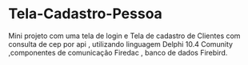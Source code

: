 # Tela-Cadastro-Pessoa
Mini projeto com uma tela de login e Tela de cadastro de Clientes com consulta de cep por api , utilizando linguagem Delphi 10.4 Comunity ,componentes de comunicação Firedac , banco de dados Firebird.
